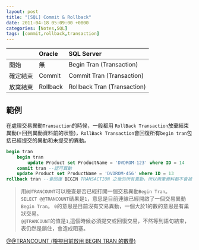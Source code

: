 ```yaml
---
layout: post
title: "[SQL] Commit & Rollback"
date: 2011-04-18 05:09:00 +0800
categories: [Notes,SQL]
tags: [commit,rollback,transaction]
---
```


||Oracle|SQL Server|
|:---|:---|:---|
|開始|無|Begin Tran (Transaction)|
|確定結束|Commit|Commit Tran (Transaction)|
|放棄結束|Rollback|Rollback Tran (Transaction)|

     
## 範例

在處理交易異動`Transaction`的時候，一般都用 `RollBack Transaction`放棄結束異動(=回到異動資料前的狀態)，`RollBack Transaction`會回復所有`begin tran`包括已經提交的異動和未提交的異動。

```sql
begin tran
	begin tran
		update Product set ProductName = 'DVDROM-123' where ID = 14
	commit tran --認可異動
    update Product set ProductName = 'DVDROM-456' where ID = 13
rollback tran --會回復 BEGIN TRANSACTION 之後的所有異動，所以兩筆資料都不會被 update
```

> 用`@@TRANCOUNT`可以檢查是否已經打開一個交易異動`Begin Tran`。     
> `SELECT @@TRANCOUNT`结果是`1`，意思是目前連線已經開啟了一個交易異動`Begin Tran`。 `0`的意思是目前沒有交易異動，一個大於1的數的意思是有巢狀交易。      
> `@@TRANCOUNT`的值是`1`,這個時候必須提交或回復交易，不然等到語句結束，表仍然是鎖住，會造成阻塞。


[@@TRANCOUNT (檢視目前啟用 BEGIN TRAN 的數量)](https://riivalin.github.io/posts/2011/04/sql-52/)

